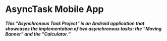 # AsyncTask Mobile App

##### This "Asynchronous Task Project" is an Android application that showcases the implementation of two asynchronous tasks: the "Moving Banner" and the "Calculator.“
